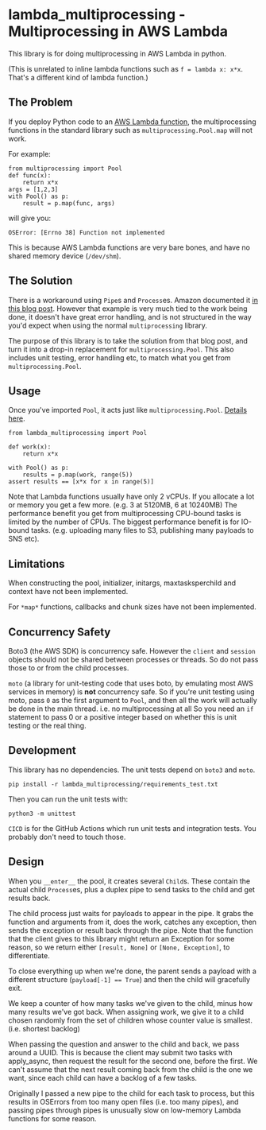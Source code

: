 # lambda_multiprocessing - Multiprocessing in AWS Lambda

This library is for doing multiprocessing in AWS Lambda in python.

(This is unrelated to inline lambda functions such as `f = lambda x: x*x`.
 That's a different kind of lambda function.)

## The Problem

If you deploy Python code to an [AWS Lambda function](https://aws.amazon.com/lambda/),
the multiprocessing functions in the standard library such as `multiprocessing.Pool.map` will not work.

For example:

```
from multiprocessing import Pool
def func(x):
    return x*x
args = [1,2,3]
with Pool() as p:
    result = p.map(func, args)
```

will give you:

```
OSError: [Errno 38] Function not implemented
```

This is because AWS Lambda functions are very bare bones,
and have no shared memory device (`/dev/shm`).



## The Solution

There is a workaround using `Pipe`s and `Process`es.
Amazon documented it [in this blog post](https://aws.amazon.com/blogs/compute/parallel-processing-in-python-with-aws-lambda/).
However that example is very much tied to the work being done,
it doesn't have great error handling,
and is not structured in the way you'd expect when using the normal `multiprocessing` library.

The purpose of this library is to take the solution from that blog post,
and turn it into a drop-in replacement for `multiprocessing.Pool`.
This also includes unit testing, error handling etc, to match what you get from `multiprocessing.Pool`.

## Usage

Once you've imported `Pool`, it acts just like `multiprocessing.Pool`.
[Details here](https://docs.python.org/3/library/multiprocessing.html?highlight=multiprocessing%20python%20map%20pool#module-multiprocessing.pool).

```
from lambda_multiprocessing import Pool

def work(x):
    return x*x

with Pool() as p:
    results = p.map(work, range(5))
assert results == [x*x for x in range(5)]
```

Note that Lambda functions usually have only 2 vCPUs.
If you allocate a lot or memory you get a few more.
(e.g. 3 at 5120MB, 6 at 10240MB)
The performance benefit you get from multiprocessing CPU-bound tasks is limited by the number of CPUs.
The biggest performance benefit is for IO-bound tasks.
(e.g. uploading many files to S3, publishing many payloads to SNS etc).

## Limitations

When constructing the pool, initializer, initargs, maxtasksperchild and context have not been implemented.

For `*map*` functions,
callbacks and chunk sizes have not been implemented.

## Concurrency Safety

Boto3 (the AWS SDK) is concurrency safe.
However the `client` and `session` objects should not be shared between processes or threads.
So do not pass those to or from the child processes.

`moto` (a library for unit-testing code that uses boto, by emulating most AWS services in memory)
is **not** concurrency safe.
So if you're unit testing using moto, pass `0` as the first argument to `Pool`,
and then all the work will actually be done in the main thread.
i.e. no multiprocessing at all
So you need an `if` statement to pass 0 or a positive integer based on whether this is unit testing or the real thing.

## Development

This library has no dependencies.
The unit tests depend on `boto3` and `moto`.

```
pip install -r lambda_multiprocessing/requirements_test.txt
```

Then you can run the unit tests with:

```
python3 -m unittest
```

`CICD` is for the GitHub Actions which run unit tests and integration tests.
You probably don't need to touch those.

## Design

When you `__enter__` the pool, it creates several `Child`s.
These contain the actual child `Process`es,
plus a duplex pipe to send tasks to the child and get results back.

The child process just waits for payloads to appear in the pipe.
It grabs the function and arguments from it, does the work,
catches any exception, then sends the exception or result back through the pipe.
Note that the function that the client gives to this library might return an Exception for some reason,
so we return either `[result, None]` or `[None, Exception]`, to differentiate.

To close everything up when we're done, the parent sends a payload with a different structure (`payload[-1] == True`)
and then the child will gracefully exit.

We keep a counter of how many tasks we've given to the child, minus how many results we've got back.
When assigning work, we give it to a child chosen randomly from the set of children whose counter value is smallest.
(i.e. shortest backlog)

When passing the question and answer to the child and back, we pass around a UUID.
This is because the client may submit two tasks with apply_async, then request the result for the second one,
before the first.
We can't assume that the next result coming back from the child is the one we want,
since each child can have a backlog of a few tasks.

Originally I passed a new pipe to the child for each task to process,
but this results in OSErrors from too many open files (i.e. too many pipes),
and passing pipes through pipes is unusually slow on low-memory Lambda functions for some reason.
